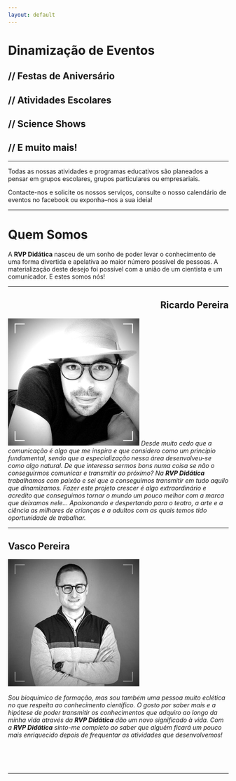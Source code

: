 ```yaml
---
layout: default
---
```

# Dinamização de Eventos

## // Festas de Aniversário

## // Atividades Escolares

## // Science Shows

## // E muito mais!
***

Todas as nossas atividades e programas educativos são planeados a pensar em grupos escolares, grupos particulares ou empresariais.

Contacte-nos e solicite os nossos serviços, consulte o nosso calendário de eventos no facebook ou exponha–nos a sua ideia!

***

# Quem Somos
A **RVP Didática** nasceu de um sonho de poder levar o conhecimento de uma forma divertida e apelativa ao maior número possível de pessoas. A materialização deste desejo foi possível com a união de um cientista e um comunicador.
E estes somos nós!

***

<h2 style="text-align:right;"> Ricardo Pereira </h2>

![Ricardo >](assets/images/Ricardo.jpg)
_Desde muito cedo que a comunicação é algo que me inspira e que considero como um principio fundamental, sendo que a especialização nessa área desenvolveu-se como algo natural. De que interessa sermos bons numa coisa se não o conseguirmos comunicar e transmitir ao próximo? Na **RVP Didática** trabalhamos com paixão e sei que a conseguimos transmitir em tudo aquilo que dinamizamos.
Fazer este projeto crescer é algo extraordinário e acredito que conseguimos tornar o mundo um pouco melhor com a marca que deixamos nele... Apaixonando e despertando para o teatro, a arte e a ciência as milhares de crianças e a adultos com as quais temos tido oportunidade de trabalhar._

***

## Vasco Pereira

![Vasco >](assets/images/Vasco.jpg)

_Sou bioquímico de formação, mas sou também uma pessoa muito eclética no que respeita ao conhecimento científico. O gosto por saber mais e a hipótese de poder transmitir os conhecimentos que adquiro ao longo da minha vida através da **RVP Didática** dão um novo significado à vida. Com a **RVP Didática** sinto-me completo ao saber que alguém ficará um pouco mais enriquecido depois de frequentar as atividades que desenvolvemos!_

<br>
<br>
<br>

***
